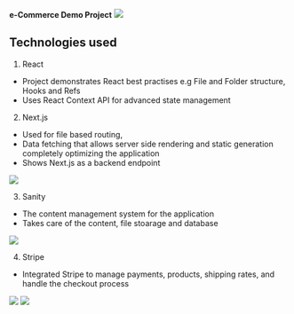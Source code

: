 **e-Commerce Demo Project**
<img src="https://i.ibb.co/5FhcN5F/p1.png" />

<h2>Technologies used</h2>

1. React
- Project demonstrates React best practises e.g File and Folder structure, Hooks and Refs
- Uses React Context API for advanced state management

2. Next.js
- Used for file based routing,
- Data fetching that allows server side rendering and static generation completely optimizing the application
- Shows Next.js as a backend endpoint
<img src="https://i.ibb.co/yYqBvC6/p4.png" />

3. Sanity
- The content management system for the application
- Takes care of the content, file stoarage and database
<img src="https://i.ibb.co/3NNdzz7/Screenshot-from-2022-10-20-14-10-34.png" />

4. Stripe
- Integrated Stripe to manage payments, products, shipping rates, and handle the checkout process
<img src="https://i.ibb.co/mSJ9cTy/p6.png" />


<img src="https://i.ibb.co/Vx6Kj4t/p7.png" />
